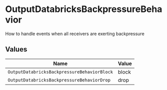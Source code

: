 # OutputDatabricksBackpressureBehavior

How to handle events when all receivers are exerting backpressure


## Values

| Name                                        | Value                                       |
| ------------------------------------------- | ------------------------------------------- |
| `OutputDatabricksBackpressureBehaviorBlock` | block                                       |
| `OutputDatabricksBackpressureBehaviorDrop`  | drop                                        |